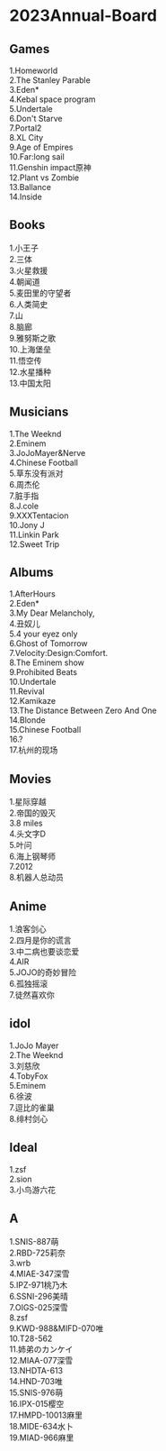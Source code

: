 # 2023Annual-Board

## Games
1.Homeworld  
2.The Stanley Parable  
3.Eden*  
4.Kebal space program  
5.Undertale  
6.Don't Starve  
7.Portal2  
8.XL City  
9.Age of Empires  
10.Far:long sail  
11.Genshin impact原神  
12.Plant vs Zombie  
13.Ballance  
14.Inside  

## Books
1.小王子  
2.三体  
3.火星救援  
4.朝闻道  
5.麦田里的守望者  
6.人类简史  
7.山  
8.脑廊  
9.雅努斯之歌  
10.上海堡垒  
11.悟空传  
12.水星播种  
13.中国太阳  
 
## Musicians
1.The Weeknd  
2.Eminem  
3.JoJoMayer&Nerve  
4.Chinese Football  
5.草东没有派对  
6.周杰伦  
7.脏手指  
8.J.cole   
9.XXXTentacion  
10.Jony J  
11.Linkin Park  
12.Sweet Trip  

## Albums
1.AfterHours  
2.Eden*    
3.My Dear Melancholy,  
4.丑奴儿  
5.4 your eyez only   
6.Ghost of Tomorrow   
7.Velocity:Design:Comfort.  
8.The Eminem show   
9.Prohibited Beats  
10.Undertale  
11.Revival   
12.Kamikaze  
13.The Distance Between Zero And One  
14.Blonde  
15.Chinese Football  
16.?  
17.杭州的现场  

## Movies
1.星际穿越  
2.帝国的毁灭  
3.8 miles  
4.头文字D  
5.叶问  
6.海上钢琴师  
7.2012  
8.机器人总动员  

## Anime 
1.浪客剑心   
2.四月是你的谎言    
3.中二病也要谈恋爱  
4.AIR  
5.JOJO的奇妙冒险  
6.孤独摇滚  
7.徒然喜欢你  

## idol
1.JoJo Mayer  
2.The Weeknd  
3.刘慈欣  
4.TobyFox  
5.Eminem  
6.徐波  
7.逗比的雀巢  
8.绯村剑心  

## Ideal
1.zsf  
2.sion  
3.小鸟游六花      

## A
1.SNIS-887萌  
2.RBD-725莉奈  
3.wrb  
4.MIAE-347深雪  
5.IPZ-971桃乃木  
6.SSNI-296美晴  
7.OIGS-025深雪  
8.zsf  
9.KWD-988&MIFD-070唯  
10.T28-562   
11.姉弟のカンケイ  
12.MIAA-077深雪  
13.NHDTA-613  
14.HND-703唯  
15.SNIS-976萌  
16.IPX-015樱空  
17.HMPD-10013麻里  
18.MIDE-634水卜   
19.MIAD-966麻里  
